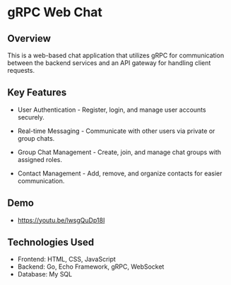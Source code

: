 # gRPC Web Chat

## Overview
This is a web-based chat application that utilizes gRPC for communication between the backend services and an API gateway for handling client requests.

## Key Features
- User Authentication - Register, login, and manage user accounts securely.

- Real-time Messaging - Communicate with other users via private or group chats.

- Group Chat Management - Create, join, and manage chat groups with assigned roles.

- Contact Management - Add, remove, and organize contacts for easier communication.
## Demo

- https://youtu.be/lwsgQuDp18I
## Technologies Used

- Frontend: HTML, CSS, JavaScript
- Backend: Go, Echo Framework, gRPC, WebSocket
- Database: My SQL